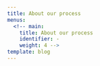 ```yaml
---
title: About our process
menus:
  <!-- main:
    title: About our process
    identifier: -
    weight: 4 -->
template: blog
---
```


